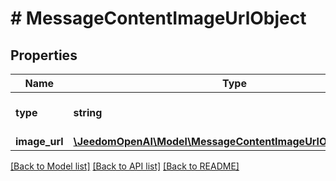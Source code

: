 # # MessageContentImageUrlObject

## Properties

Name | Type | Description | Notes
------------ | ------------- | ------------- | -------------
**type** | **string** | The type of the content part. |
**image_url** | [**\JeedomOpenAI\Model\MessageContentImageUrlObjectImageUrl**](MessageContentImageUrlObjectImageUrl.md) |  |

[[Back to Model list]](../../README.md#models) [[Back to API list]](../../README.md#endpoints) [[Back to README]](../../README.md)
